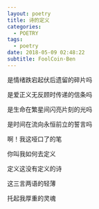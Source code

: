 ```yaml
---
layout: poetry
title: 诗的定义
categories:
  - POETRY
tags:
  - poetry
date: 2018-05-09 02:48:22
subtitle: FoolCoin·Ben
---
```


是情绪跌宕起伏后遗留的碎片吗

是爱正义无反顾时传递的信条吗

是生命在繁星间闪亮片刻的光吗

是时间在流向永恒前立的誓言吗


啊！我这哑口了的笔

你叫我如何去定义

定义这没有定义的诗

这三言两语的轻薄

托起我厚重的灵魂


